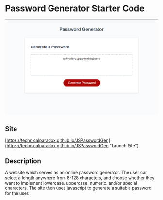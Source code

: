 # Password Generator Starter Code
![](Develop/assets/images/sitess.png)

## Site
[https://technicalparadox.github.io/JSPasswordGen](https://technicalparadox.github.io/JSPasswordGen "Launch Site")

## Description
A website which serves as an online password generator. The user can select a length anywhere from 8-128 characters, and choose whether they want to implement lowercase, uppercase, numeric, and/or special characters. The site then uses javascript to generate a suitable password for the user.
